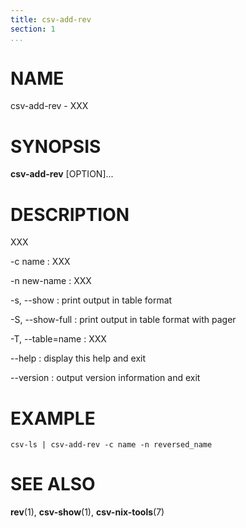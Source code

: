 ```yaml
---
title: csv-add-rev
section: 1
...
```


# NAME #

csv-add-rev - XXX

# SYNOPSIS #

**csv-add-rev** [OPTION]...

# DESCRIPTION #

XXX

-c name
:   XXX

-n new-name
:   XXX

-s, --show
:   print output in table format

-S, --show-full
:   print output in table format with pager

-T, --table=name
:   XXX

--help
:   display this help and exit

--version
:   output version information and exit

# EXAMPLE #

```
csv-ls | csv-add-rev -c name -n reversed_name
```

# SEE ALSO #

**rev**(1), **csv-show**(1), **csv-nix-tools**(7)
